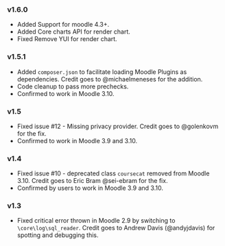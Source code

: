 ### v1.6.0 ###

* Added Support for moodle 4.3+.
* Added Core charts API for render chart.
* Fixed Remove YUI for render chart.


### v1.5.1 ###

* Added `composer.json` to facilitate loading Moodle Plugins as dependencies. Credit goes to @michaelmeneses for the addition.
* Code cleanup to pass more prechecks.
* Confirmed to work in Moodle 3.10.

### v1.5 ###

* Fixed issue #12 - Missing privacy provider. Credit goes
  to @golenkovm for the fix.
* Confirmed to work in Moodle 3.9 and 3.10.

### v1.4 ###

* Fixed issue #10 - deprecated class `coursecat` removed from Moodle 3.10. Credit goes
  to Eric Bram @sei-ebram for the fix.
* Confirmed by users to work in Moodle 3.9 and 3.10.


### v1.3 ###

* Fixed critical error thrown in Moodle 2.9 by switching to `\core\log\sql_reader`. Credit goes to Andrew Davis (@andyjdavis) for
  spotting and debugging this.
